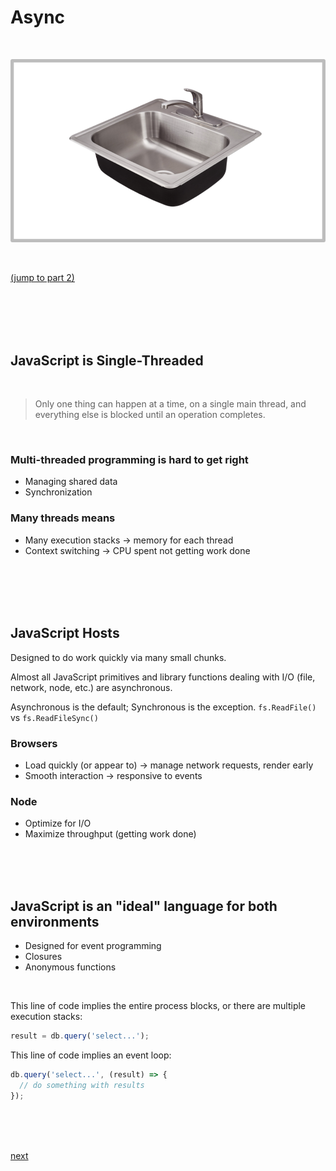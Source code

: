 # Async

<br/>

![sink.png](sink.png)

<br/>

[(jump to part 2)](../1300/a-step1300.md)

<br/></br><br/></br>

## JavaScript is Single-Threaded

<br/>

> Only one thing can happen at a time, on a single main thread,
> and everything else is blocked until an operation completes.

<br/>

### Multi-threaded programming is hard to get right
* Managing shared data
* Synchronization

### Many threads means
* Many execution stacks -> memory for each thread
* Context switching -> CPU spent not getting work done

<br/></br><br/></br>

## JavaScript Hosts

Designed to do work quickly via many small chunks.

Almost all JavaScript primitives and library functions dealing with I/O (file, network, node, etc.) are asynchronous.

Asynchronous is the default; Synchronous is the exception. `fs.ReadFile()` vs `fs.ReadFileSync()`

### Browsers
* Load quickly (or appear to) -> manage network requests, render early
* Smooth interaction -> responsive to events

### Node
* Optimize for I/O
* Maximize throughput (getting work done)

<br/><br/><br/>

## JavaScript is an "ideal" language for both environments
* Designed for event programming
* Closures
* Anonymous functions

<br/>

This line of code implies the entire process blocks, or there are multiple execution stacks:

```javascript
result = db.query('select...');
```

This line of code implies an event loop:

```javascript
db.query('select...', (result) => {
  // do something with results
});
```

<br/><br/><br/>

[next](../1100/a-step1100.md)
